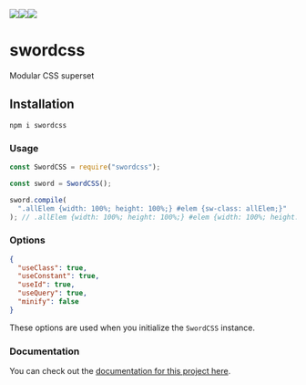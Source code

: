 <img src="https://img.shields.io/coveralls/github/swordcss/swordcss?style=for-the-badge"><img src="https://img.shields.io/travis/swordcss/swordcss?style=for-the-badge"><img src="https://img.shields.io/npm/v/swordcss?style=for-the-badge"><br />

# swordcss

Modular CSS superset

## Installation

`npm i swordcss`

### Usage

```javascript
const SwordCSS = require("swordcss");

const sword = SwordCSS();

sword.compile(
  ".allElem {width: 100%; height: 100%;} #elem {sw-class: allElem;}"
); // .allElem {width: 100%; height: 100%;} #elem {width: 100%; height: 100%;}
```

### Options

```json
{
  "useClass": true,
  "useConstant": true,
  "useId": true,
  "useQuery": true,
  "minify": false
}
```

These options are used when you initialize the `SwordCSS` instance.

### Documentation

You can check out the [documentation for this project here](https://swordcss.github.io/swordcss).
